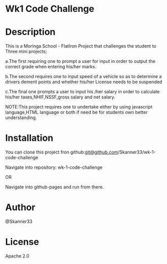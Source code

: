 # Wk1 Code Challenge

# Description 
This is a Moringa School - FlatIron Project that challenges the student to Three mini projects;

a.The first requiring one to prompt a user for input in order to  output the correct grade when entering his/her marks.

b.The second requires one to input speed of a vehicle so as to determine a drivers demerit points and whether his/her License needs to be suspended

c.The final one prompts a user to input his /her salary in order to calculate his/her taxes,NHIF,NSSF,gross salary and net salary.

NOTE:This project requires one to undertake either by using javascript language,HTML language or both if need be for students own better understanding.

# Installation
You can clone this project fron github:git@github.com/Skanner33/wk-1-code-challenge

Navigate into repository:
wk-1-code-challenge

OR

Navigate into github-pages and run from there.

# Author
@Skanner33

# License
Apache 2.0